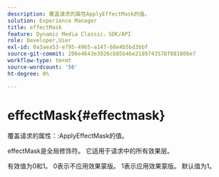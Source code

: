 ```yaml
---
description: 覆盖请求的属性ApplyEffectMask的值。
solution: Experience Manager
title: effectMask
feature: Dynamic Media Classic，SDK/API
role: Developer,User
exl-id: 0a3aea53-e795-4965-a147-68e4b5bd3bbf
source-git-commit: 206e4643e3926cb85b4be2189743578f88180be7
workflow-type: tm+mt
source-wordcount: '56'
ht-degree: 0%

---
```


# effectMask{#effectmask}

覆盖请求的属性：:ApplyEffectMask的值。

effectMask是全局修饰符。 它适用于请求中的所有效果层。

有效值为0和1。 0表示不应用效果蒙版。 1表示应用效果蒙版。 默认值为1。
